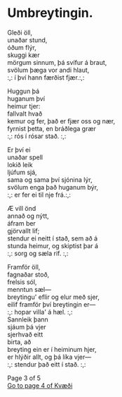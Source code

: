 # Umbreytingin.

Gleði öll,\
unaðar stund,\
óðum flýr,\
skuggi kær\
mörgum sinnum, þá svífur á braut,\
svölum þæga vor andi hlaut,\
:,: í því hann færðist fjær.:,:

Huggun þá\
huganum því\
heimur tjer:\
fallvalt hvað\
kemur og fer, það er fjær oss og nær,\
fyrnist þetta, en bráðlega grær\
:,: rós í rósar stað. :,:

Er því ei\
unaðar spell\
lokið leik\
ljúfum sjá,\
sama og sama því sjónina lýr,\
svölum enga það huganum býr,\
:,: er fer ei til nje frá.:,:

Æ vill önd\
annað og nýtt,\
áfram ber\
gjörvallt lif;\
stendur ei neitt í stað, sem að á\
stunda heimur, og skiptist þar á\
:,: sorg og sæla rif. :,:

Framför öll,\
fagnaðar stoð,\
frelsis sól,\
menntun sæl—\
breytingu' eflir og elur með sjer,\
eilif framför því breytingin er—\
:,: hopar villa' á hæl. :,:\
Sannleik þann\
sjáum þá vjer\
sjerhvað eitt\
birta, að\
breyting ein er í heiminum hjer,\
er hlýðir allt, og þá líka vjer—\
:,: stendur það eitt í stað. :,:


Page 3 of 5\
[Go to page 4 of Kvæði](https://baekur-online.github.io/magnus-grimsson-online/kvaedi-page-4.html)
